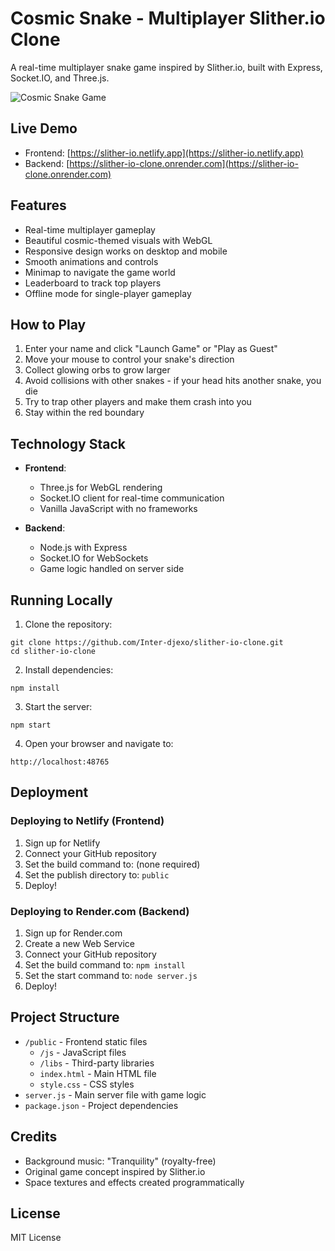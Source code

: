 # Cosmic Snake - Multiplayer Slither.io Clone

A real-time multiplayer snake game inspired by Slither.io, built with Express, Socket.IO, and Three.js.

![Cosmic Snake Game](https://github.com/Inter-djexo/slither-io-clone/blob/main/screenshot.png)

## Live Demo

- Frontend: [https://slither-io.netlify.app](https://slither-io.netlify.app)
- Backend: [https://slither-io-clone.onrender.com](https://slither-io-clone.onrender.com)

## Features

- Real-time multiplayer gameplay
- Beautiful cosmic-themed visuals with WebGL
- Responsive design works on desktop and mobile
- Smooth animations and controls
- Minimap to navigate the game world
- Leaderboard to track top players
- Offline mode for single-player gameplay

## How to Play

1. Enter your name and click "Launch Game" or "Play as Guest"
2. Move your mouse to control your snake's direction
3. Collect glowing orbs to grow larger
4. Avoid collisions with other snakes - if your head hits another snake, you die
5. Try to trap other players and make them crash into you
6. Stay within the red boundary

## Technology Stack

- **Frontend**: 
  - Three.js for WebGL rendering
  - Socket.IO client for real-time communication
  - Vanilla JavaScript with no frameworks

- **Backend**:
  - Node.js with Express
  - Socket.IO for WebSockets
  - Game logic handled on server side

## Running Locally

1. Clone the repository:
```
git clone https://github.com/Inter-djexo/slither-io-clone.git
cd slither-io-clone
```

2. Install dependencies:
```
npm install
```

3. Start the server:
```
npm start
```

4. Open your browser and navigate to:
```
http://localhost:48765
```

## Deployment

### Deploying to Netlify (Frontend)

1. Sign up for Netlify
2. Connect your GitHub repository
3. Set the build command to: (none required)
4. Set the publish directory to: `public`
5. Deploy!

### Deploying to Render.com (Backend)

1. Sign up for Render.com
2. Create a new Web Service
3. Connect your GitHub repository
4. Set the build command to: `npm install`
5. Set the start command to: `node server.js`
6. Deploy!

## Project Structure

- `/public` - Frontend static files
  - `/js` - JavaScript files
  - `/libs` - Third-party libraries
  - `index.html` - Main HTML file
  - `style.css` - CSS styles
- `server.js` - Main server file with game logic
- `package.json` - Project dependencies

## Credits

- Background music: "Tranquility" (royalty-free)
- Original game concept inspired by Slither.io
- Space textures and effects created programmatically

## License

MIT License 
